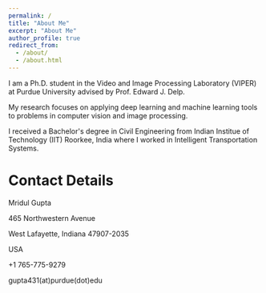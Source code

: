 ```yaml
---
permalink: /
title: "About Me"
excerpt: "About Me"
author_profile: true
redirect_from: 
  - /about/
  - /about.html
---
```


I am a Ph.D. student in the Video and Image Processing Laboratory (VIPER) at Purdue University advised by Prof. Edward J. Delp.

My research focuses on applying deep learning and machine learning tools to problems in computer vision and image processing.

I received a Bachelor's degree in Civil Engineering from Indian Institue of Technology (IIT) Roorkee, India where I worked in Intelligent Transportation Systems.


Contact Details
======
Mridul Gupta

465 Northwestern Avenue

West Lafayette, Indiana 47907-2035

USA

+1 765-775-9279

gupta431(at)purdue(dot)edu


